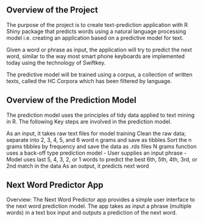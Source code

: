 ## Overview of the Project
The purpose of the project is to create text-prediction application with R Shiny package that predicts words using a natural language processing model i.e. creating an application based on a predictive model for text.

Given a word or phrase as input, the application will try to predict the next word, similar to the way most smart phone keyboards are implemented today using the technology of Swiftkey.

The predictive model will be trained using a corpus, a collection of written texts, called the HC Corpora which has been filtered by language.

## Overview of the Prediction Model
The prediction model uses the principles of tidy data applied to text mining in R. The following Key steps are involved in the prediction model.

As an input, it takes raw text files for model training
Clean the raw data; separate into 2, 3, 4, 5, and 6 word n grams and save as tibbles
Sort the n grams tibbles by frequency and save the data as .rds files
N grams function uses a back-off type prediction model - User supplies an input phrase - Model uses last 5, 4, 3, 2, or 1 words to predict the best 6th, 5th, 4th, 3rd, or 2nd match in the data
As an output, it predicts next word
## Next Word Predictor App
Overview: The Next Word Predictor app provides a simple user interface to the next word prediction model. The app takes as input a phrase (multiple words) in a text box input and outputs a prediction of the next word.